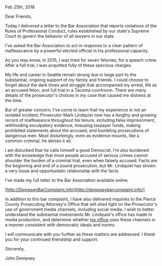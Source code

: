 <title>Letter to Friends - Lindquist Bar Complaint</title>

Feb 25th, 2018

Dear Friends,

Today I delivered a letter to the Bar 
Association that reports violations of the 
Rules of Professional Conduct, rules 
established by our state's Supreme Court to 
govern the behavior of all lawyers in our 
state.

I've asked the Bar Association to act 
in response to a clear pattern of malfeascance 
by a powerful elected official in his 
professional capacity.

As you may know, in 2015, I was tried for seven 
felonies, for a speech crime. After a full trial, I was 
acquitted fully of these specious charges.

My life and career in Seattle remain strong due in 
large part to the substantial, ongoing support of my 
family and friends. I could choose to forget about the 
dark times and struggle that accompanied my arrest, 
life as an accused felon, and full trial in a Tacoma 
courtroom. There are many details of the prosecutor's
choices in my case that caused me distress at the 
time. 

But of greater concern, I've come to learn that 
my experience is not an isolated incident; Prosecutor Mark 
Lindquist now has a lengthy and growing record of 
malfeasance throughout his tenure, including false 
imprisonment, withholding exculpatory evidence, misusing taxpayer funds, 
making prohibited statements about the accused, and bumbling 
prosecutions of dangerous men. Most disturbingly, 
even as evidence mounts, like a common criminal, he 
denies it all.

I am disturbed that he calls himself a good 
Democrat. I'm also burdened with the knowledge 
that most people accused of serious crimes 
cannot shoulder the burden of a criminal trial, 
even when falsely accused. Facts are the 
beginning and end of a sound prosecution, but 
Mr. Lindquist has shown a very loose and 
opportunistic relationship with the facts.

I've made my full letter to the Bar Association available online.

[http://DempseyBarComplaint.info](http://dempseybarcomplaint.info/)

In addition to this bar complaint, I have also delivered inquiries to 
the Pierce County Prosecuting Attorney's Office that will shed light on 
the Prosecutor's use of government media channels, including social 
media. I wish to better understand the substantial investments Mr. 
Lindquist's office has made in media production, and determine whether 
[his office](https://en.wikipedia.org/w/index.php?title=Talk:Mark_Lindquist&oldid=828668826#Vandalism_originating_from_Pierce_County_ISP) uses these channels in a manner consistent with democratic 
ideals and norms.

I will communicate with you further as these matters are addressed.
I thank you for your continued friendship and support. 

Sincerely,

John Dempsey

